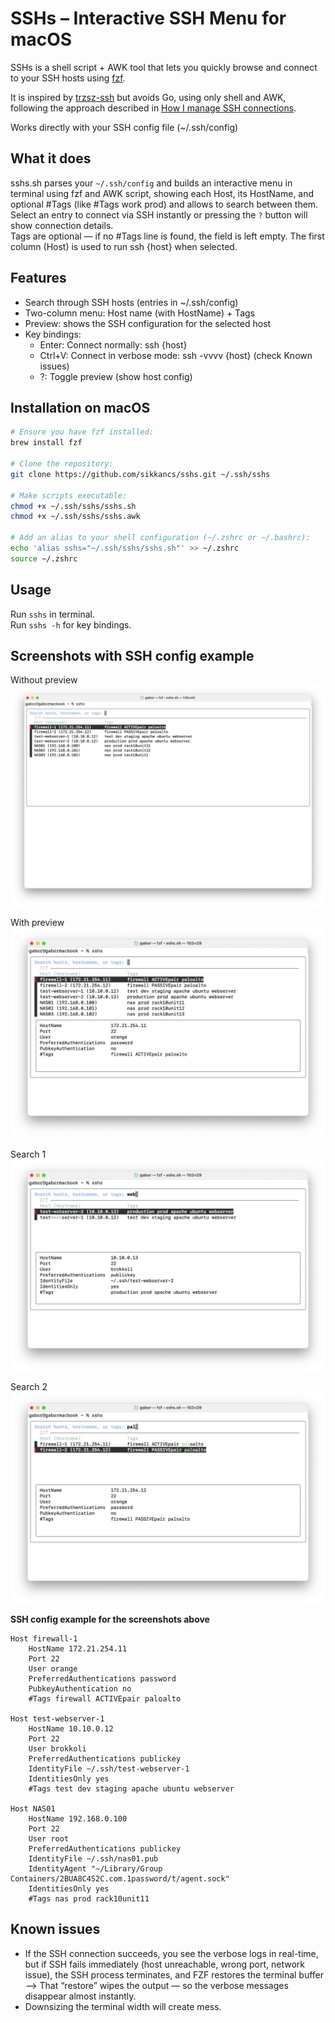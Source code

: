 # SSHs – Interactive SSH Menu for macOS

SSHs is a shell script + AWK tool that lets you quickly browse and connect to your SSH hosts using [fzf](https://github.com/junegunn/fzf).  

It is inspired by [trzsz-ssh](https://github.com/trzsz/trzsz-ssh) but avoids Go, using only shell and AWK, following the approach described in [How I manage SSH connections](https://hiphish.github.io/blog/2020/05/23/how-i-manage-ssh-connections/).  

Works directly with your SSH config file (~/.ssh/config)

## What it does
sshs.sh parses your `~/.ssh/config` and builds an interactive menu in terminal using fzf and AWK script, showing each Host, its HostName, and optional #Tags (like #Tags work prod) and allows to search between them.  
Select an entry to connect via SSH instantly or pressing the `?` button will show connection details.  
Tags are optional — if no #Tags line is found, the field is left empty.
The first column (Host) is used to run ssh {host} when selected.

## Features
- Search through SSH hosts (entries in ~/.ssh/config)
- Two-column menu: Host name (with HostName) + Tags
- Preview: shows the SSH configuration for the selected host
- Key bindings:
    - Enter: Connect normally: ssh {host}
    - Ctrl+V: Connect in verbose mode: ssh -vvvv {host} (check Known issues)
    - ?: Toggle preview (show host config)


## Installation on macOS

```bash
# Ensure you have fzf installed:
brew install fzf

# Clone the repository:
git clone https://github.com/sikkancs/sshs.git ~/.ssh/sshs

# Make scripts executable:
chmod +x ~/.ssh/sshs/sshs.sh
chmod +x ~/.ssh/sshs/sshs.awk

# Add an alias to your shell configuration (~/.zshrc or ~/.bashrc):
echo 'alias sshs="~/.ssh/sshs/sshs.sh"' >> ~/.zshrc
source ~/.zshrc
```

## Usage
Run `sshs` in terminal.  
Run `sshs -h` for key bindings.

## Screenshots with SSH config example

Without preview
![without-preview.png](https://github.com/sikkancs/sshs/blob/main/screenshots/without-preview.png)

With preview
![with-preview.png](https://github.com/sikkancs/sshs/blob/main/screenshots/with-preview.png)

Search 1
![search-for-hostname](https://github.com/sikkancs/sshs/blob/main/screenshots/search-for-hostname.png)

Search 2
![search-for-tag](https://github.com/sikkancs/sshs/blob/main/screenshots/search-for-tag.png)


**SSH config example for the screenshots above**
```
Host firewall-1
	HostName 172.21.254.11
	Port 22
	User orange
	PreferredAuthentications password
	PubkeyAuthentication no
	#Tags firewall ACTIVEpair paloalto

Host test-webserver-1
	HostName 10.10.0.12
	Port 22
	User brokkoli
	PreferredAuthentications publickey
	IdentityFile ~/.ssh/test-webserver-1
	IdentitiesOnly yes
	#Tags test dev staging apache ubuntu webserver

Host NAS01
	HostName 192.168.0.100
	Port 22
	User root
	PreferredAuthentications publickey
	IdentityFile ~/.ssh/nas01.pub
	IdentityAgent "~/Library/Group Containers/2BUA8C4S2C.com.1password/t/agent.sock"
	IdentitiesOnly yes
	#Tags nas prod rack10unit11
```

## Known issues
- If the SSH connection succeeds, you see the verbose logs in real-time, but if SSH fails immediately (host unreachable, wrong port, network issue), the SSH process terminates, and FZF restores the terminal buffer --> That “restore” wipes the output — so the verbose messages disappear almost instantly.
- Downsizing the terminal width will create mess.
